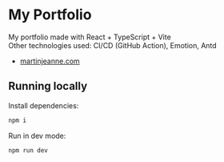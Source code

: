 # My Portfolio

My portfolio made with React + TypeScript + Vite  
Other technologies used: CI/CD (GitHub Action), Emotion, Antd

- [martinjeanne.com](https://martinjeanne.com/)

## Running locally
Install dependencies:
```bash
npm i
```

Run in dev mode:
```bash
npm run dev
```
